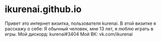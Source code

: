 # ikurenai.github.io
    
Привет это интернет визитка, пользователя kurenai.
В этой визитке я расскажу о себе: Я обычный человек, мне 13 лет, я люблю играть в игры.
Мой дискорд: kurenai#3404
Мой ВК: vk.com/ikurenai
